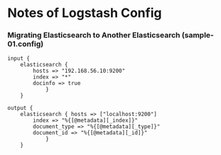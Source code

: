 
Notes of Logstash Config
========================

### Migrating Elasticsearch to Another Elasticsearch (sample-01.config)
	input {
  		elasticsearch {
   			hosts => "192.168.56.10:9200"
	 		index => "*" 
 			docinfo => true
  				}
		}

	output {
		elasticsearch { hosts => ["localhost:9200"] 
			index => "%{[@metadata][_index]}"
			document_type => "%{[@metadata][_type]}"
			document_id => "%{[@metadata][_id]}"
				}
		}
